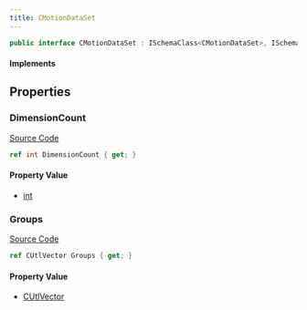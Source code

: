 ```yaml
---
title: CMotionDataSet
---
```


```csharp
public interface CMotionDataSet : ISchemaClass<CMotionDataSet>, ISchemaField, ISchemaClass, INativeHandle
```

#### Implements

## Properties

### DimensionCount

[Source Code](https://github.com/swiftly-solution/swiftlys2/blob/beta/managed/src/SwiftlyS2.Generated/Schemas/Interfaces/CMotionDataSet.cs#L19)

```csharp
ref int DimensionCount { get; }
```

#### Property Value

- [int](https://learn.microsoft.com/dotnet/api/system.int32)

### Groups

[Source Code](https://github.com/swiftly-solution/swiftlys2/blob/beta/managed/src/SwiftlyS2.Generated/Schemas/Interfaces/CMotionDataSet.cs#L17)

```csharp
ref CUtlVector Groups { get; }
```

#### Property Value

- [CUtlVector](/docs/api/)

